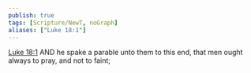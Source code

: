 ```yaml
---
publish: true
tags: [Scripture/NewT, noGraph]
aliases: ["Luke 18:1"]
---
```

[Luke 18:1](https://churchofjesuschrist.org/study/scriptures/nt/luke/18?lang=eng&id=p1#p1) AND he spake a parable unto them to this end, that men ought always to pray, and not to faint;
